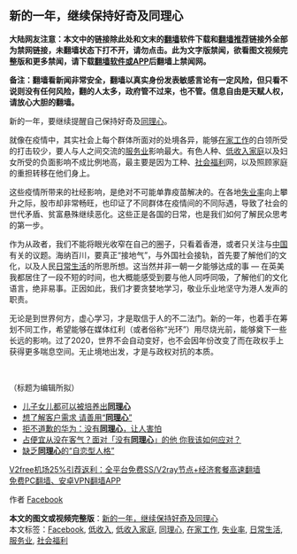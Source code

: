  <h2>新的一年，继续保持好奇及同理心</h2> <p class="notice"><b>大陆网友注意：本文中的链接除此处和文末的<a href="https://github.com/bannedbook/fanqiang" >翻墙</a>软件下载和<a href="https://github.com/killgcd/justmysocks/blob/master/README.md">翻墙推荐</a>链接外全部为禁网链接，未翻墙状态下打不开，请勿点击。此为文字版禁闻，欲看图文视频完整版和更多禁闻，请下载<a href="https://github.com/bannedbook/fanqiang">翻墙软件或APP</a>后翻墙上禁闻网。</p><p>备注：翻墙看新闻非常安全，翻墙以真实身份发表敏感言论有一定风险，但只看不说则没有任何风险，翻的人太多，政府管不过来，也不管。信息自由是天赋人权，请放心大胆的翻墙。</b></p>  <div class="entry">  <p>新的一年，要继续提醒自己保持好奇及<a href="https://www.bannedbook.org/bnews/tag/%E5%90%8C%E7%90%86%E5%BF%83/" class="st_tag internal_tag" rel="tag" title="标签 同理心 下的日志">同理心</a>。</p> <p>就像在疫情中，其实社会上每个群体所面对的处境各异，能够<a href="https://www.bannedbook.org/bnews/tag/%E5%9C%A8%E5%AE%B6%E5%B7%A5%E4%BD%9C/" class="st_tag internal_tag" rel="tag" title="标签 在家工作 下的日志">在家工作</a>的白领所受的打击较少，要人与人之间交流的<a href="https://www.bannedbook.org/bnews/tag/%E6%9C%8D%E5%8A%A1%E4%B8%9A/" class="st_tag internal_tag" rel="tag" title="标签 服务业 下的日志">服务业</a>影响最大。有色人种、<a href="https://www.bannedbook.org/bnews/tag/%E4%BD%8E%E6%94%B6%E5%85%A5%E5%AE%B6%E5%BA%AD/" class="st_tag internal_tag" rel="tag" title="标签 低收入家庭 下的日志">低收入家庭</a>以及妇女所受的负面影响不成比例地高，最主要是因为工种、<a href="https://www.bannedbook.org/bnews/tag/%E7%A4%BE%E4%BC%9A%E7%A6%8F%E5%88%A9/" class="st_tag internal_tag" rel="tag" title="标签 社会福利 下的日志">社会福利</a>网，以及照顾家庭的重担转移在他们身上。</p> <p>这些疫情所带来的社经影响，是绝对不可能单靠疫苗解决的。在各地<a href="https://www.bannedbook.org/bnews/tag/%E5%A4%B1%E4%B8%9A%E7%8E%87/" class="st_tag internal_tag" rel="tag" title="标签 失业率 下的日志">失业率</a>向上攀升之际，股市却非常畅旺，也印证了不同群体在疫情间的不同际遇，导致了社会的世代矛盾、贫富悬殊继续恶化。这些正是各国的日常，也是我们如何了解民众思考的第一步。</p> <p>作为从政者，我们不能将眼光收窄在自己的圈子，只看着香港，或者只关注与<span class='wp_keywordlink_affiliate'><a href="https://www.bannedbook.org/" title="中国" target="_blank">中国</a></span>有关的议题。海纳百川，要真正“接地气”，与外国社会接轨，首先要了解他们的文化，以及人民<a href="https://www.bannedbook.org/bnews/tag/%e6%97%a5%e5%b8%b8%e7%94%9f%e6%b4%bb/" class="st_tag internal_tag" rel="tag" title="标签 日常生活 下的日志">日常生活</a>的所思所想。这当然并非一朝一夕能够达成的事 — 在英美我都居住了一段不短的时间，也大概能感受到要与他人同呼同吸，了解他们的文化语言，绝非易事。正因如此，我们才要贪婪地学习，敬业乐业地坚守为港人发声的职责。</p>  <p>无论是到世界何方，虚心学习，才是取信于人的不二法门。新的一年，也着手在筹划不同工作，希望能够在媒体红利（或者俗称“光环”）用尽烧光前，能够奠下一些长远的影响。过了2020，世界不会自动变好，也不会因年份改变了而在政权手上获得更多喘息空间。无止境地出发，才是与政权对抗的本质。</p> <p> </p> <p>（标题为编辑所拟）</p> <ul class='op-related-articles' title='相关阅读'> <li><a href='https://www.bannedbook.org/bnews/lifebaike/20200722/1364304.html' target='_blank'>儿子女儿都可以被培养出<b>同理心</b></a></li> <li><a href='https://www.bannedbook.org/bnews/comments/20200101/1251485.html' target='_blank'>想了解客户需求 请善用“<b>同理心</b>”</a></li> <li><a href='https://www.bannedbook.org/bnews/baitai/20191203/1234158.html' target='_blank'>拒不道歉的华为：没有<b>同理心</b>，让人害怕</a></li> <li><a href='https://www.bannedbook.org/bnews/lifebaike/20191030/1215190.html' target='_blank'>占便宜从没在客气？面对「没有<b>同理心</b>」的他 你我该如何应对？</a></li> <li><a href='https://www.bannedbook.org/bnews/lifebaike/20190127/1071054.html' target='_blank'>缺乏<b>同理心</b>的“自恋型人格”</a></li> </ul> <p class="texttj"> <a href="https://github.com/bannedbook/fanqiang/wiki/V2ray%E6%9C%BA%E5%9C%BA" target="_blank">V2free机场25%引荐返利：全平台免费SS/V2ray节点+经济套餐高速翻墙</a><br/> <a href="https://github.com/bannedbook/fanqiang/wiki/%E7%A6%81%E9%97%BB%E7%BD%91%E5%AE%89%E5%8D%93%E7%BF%BB%E5%A2%99%E6%96%B0%E9%97%BBAPP" target="_blank">免费PC翻墙、安卓VPN翻墙APP</a></p><p>作者 <a href="https://www.bannedbook.org/bnews/tag/facebook/" class="st_tag internal_tag" rel="tag" title="标签 Facebook 下的日志">Facebook</a></p> <a name='sharetosocial'></a>       <div><b>本文的图文或视频完整版</b>：<a href='https://www.bannedbook.org/bnews/comments/20210103/1460199.html'>新的一年，继续保持好奇及同理心</a></div>  </div><!--END ENTRY--> <div class="postfooter"> <div>本文标签：<a href="https://www.bannedbook.org/bnews/tag/facebook/" rel="tag">Facebook</a>, <a href="https://www.bannedbook.org/bnews/tag/%E4%BD%8E%E6%94%B6%E5%85%A5/" rel="tag">低收入</a>, <a href="https://www.bannedbook.org/bnews/tag/%E4%BD%8E%E6%94%B6%E5%85%A5%E5%AE%B6%E5%BA%AD/" rel="tag">低收入家庭</a>, <a href="https://www.bannedbook.org/bnews/tag/%E5%90%8C%E7%90%86%E5%BF%83/" rel="tag">同理心</a>, <a href="https://www.bannedbook.org/bnews/tag/%E5%9C%A8%E5%AE%B6%E5%B7%A5%E4%BD%9C/" rel="tag">在家工作</a>, <a href="https://www.bannedbook.org/bnews/tag/%E5%A4%B1%E4%B8%9A%E7%8E%87/" rel="tag">失业率</a>, <a href="https://www.bannedbook.org/bnews/tag/%e6%97%a5%e5%b8%b8%e7%94%9f%e6%b4%bb/" rel="tag">日常生活</a>, <a href="https://www.bannedbook.org/bnews/tag/%E6%9C%8D%E5%8A%A1%E4%B8%9A/" rel="tag">服务业</a>, <a href="https://www.bannedbook.org/bnews/tag/%E7%A4%BE%E4%BC%9A%E7%A6%8F%E5%88%A9/" rel="tag">社会福利</a></div>  </div><!--END POSTFOOTER--> 